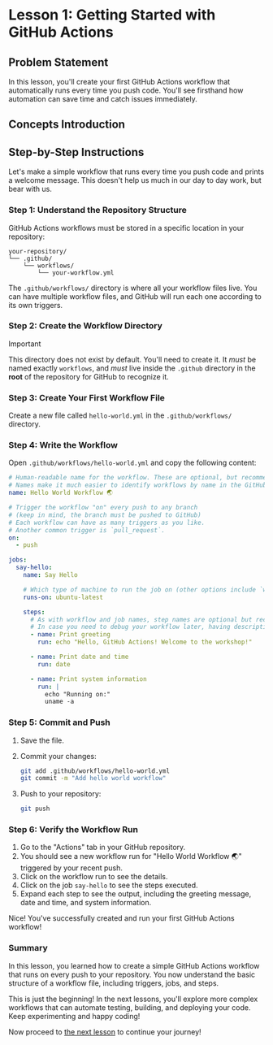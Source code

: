 # Lesson 1: Getting Started with GitHub Actions

## Problem Statement

In this lesson, you'll create your first GitHub Actions workflow that automatically runs every time you push code.
You'll see firsthand how automation can save time and catch issues immediately.

## Concepts Introduction

## Step-by-Step Instructions

Let's make a simple workflow that runs every time you push code and prints a welcome message. This doesn't help us much
in our day to day work, but bear with us.

### Step 1: Understand the Repository Structure

GitHub Actions workflows must be stored in a specific location in your repository:

```text
your-repository/
└── .github/
    └── workflows/
        └── your-workflow.yml
```

The `.github/workflows/` directory is where all your workflow files live. You can have multiple workflow files, and
GitHub will run each one according to its own triggers.

### Step 2: Create the Workflow Directory

> [!IMPORTANT]
> This directory does not exist by default. You'll need to create it. It _must_ be named exactly
> `workflows`, and _must_ live inside the `.github` directory in the **root** of the repository for GitHub to recognize
> it.

### Step 3: Create Your First Workflow File

Create a new file called `hello-world.yml` in the `.github/workflows/` directory.

### Step 4: Write the Workflow

Open `.github/workflows/hello-world.yml` and copy the following content:

```yaml
# Human-readable name for the workflow. These are optional, but recommended.
# Names make it much easier to identify workflows by name in the GitHub Actions UI.
name: Hello World Workflow 🌏

# Trigger the workflow "on" every push to any branch
# (keep in mind, the branch must be pushed to GitHub)
# Each workflow can have as many triggers as you like.
# Another common trigger is `pull_request`.
on:
  - push

jobs:
  say-hello:
    name: Say Hello

    # Which type of machine to run the job on (other options include `windows-latest` and `macos-latest`)
    runs-on: ubuntu-latest

    steps:
      # As with workflow and job names, step names are optional but recommended.
      # In case you need to debug your workflow later, having descriptive names is very helpful.
      - name: Print greeting
        run: echo "Hello, GitHub Actions! Welcome to the workshop!"

      - name: Print date and time
        run: date

      - name: Print system information
        run: |
          echo "Running on:"
          uname -a
```

### Step 5: Commit and Push

1. Save the file.
2. Commit your changes:

   ```bash
   git add .github/workflows/hello-world.yml
   git commit -m "Add hello world workflow"
   ```

3. Push to your repository:

   ```bash
   git push
   ```

### Step 6: Verify the Workflow Run

1. Go to the "Actions" tab in your GitHub repository.
2. You should see a new workflow run for "Hello World Workflow 🌏" triggered by your recent push.
3. Click on the workflow run to see the details.
4. Click on the job `say-hello` to see the steps executed.
5. Expand each step to see the output, including the greeting message, date and time, and system information.

Nice! You've successfully created and run your first GitHub Actions workflow!

### Summary

In this lesson, you learned how to create a simple GitHub Actions workflow that runs on every push to your repository.
You now understand the basic structure of a workflow file, including triggers, jobs, and steps.

This is just the beginning! In the next lessons, you'll explore more complex workflows that can automate testing,
building, and deploying your code. Keep experimenting and happy coding!

Now proceed to [the next lesson](./002-other-events.md) to continue your journey!
